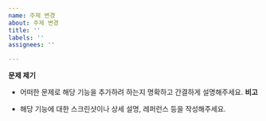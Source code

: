 ```yaml
---
name: 주제 변경
about: 주제 변경
title: ''
labels: ''
assignees: ''

---
```


**문제 제기**

- 어떠한 문제로 해당 기능을 추가하려 하는지 명확하고 간결하게 설명해주세요.
**비고**

- 해당 기능에 대한 스크린샷이나 상세 설명, 레퍼런스 등을 작성해주세요.
